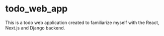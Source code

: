 # todo_web_app
This is a todo web application created to familiarize myself with the React, Next.js and Django backend. 
